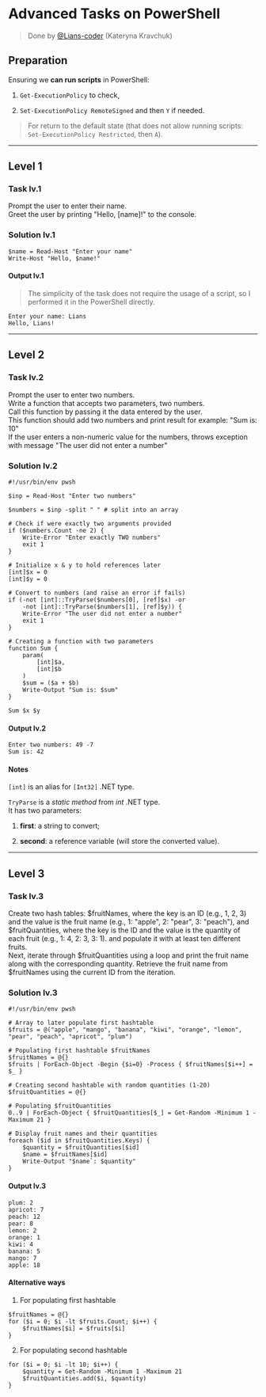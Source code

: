 # Advanced Tasks on PowerShell

>Done by [@Lians-coder](https://github.com/Lians-coder) (Kateryna Kravchuk)  

## Preparation

Ensuring we **can run scripts** in PowerShell:  

1. `Get-ExecutionPolicy` to check,  

2. `Set-ExecutionPolicy RemoteSigned` and then `Y` if needed.  

> For return to the default state (that does not allow running scripts:  
`Set-ExecutionPolicy Restricted`, then `A`).  

---

## Level 1

### Task lv.1

Prompt the user to enter their name.  
Greet the user by printing "Hello, [name]!" to the console.  

### Solution lv.1

```pwsh
$name = Read-Host "Enter your name"
Write-Host "Hello, $name!"
```

#### Output lv.1

> The simplicity of the task does not require the usage of a script, so I performed it in the PowerShell directly.  

```pwsh
Enter your name: Lians
Hello, Lians!
```

---

## Level 2

### Task lv.2

Prompt the user to enter two numbers.  
Write a function that accepts two parameters, two numbers.  
Call this function by passing it the data entered by the user.  
This function should add two numbers and print result for example: "Sum is: 10"  
If the user enters a non-numeric value for the numbers, throws exception with message "The user did not enter a number"  

### Solution lv.2

```pwsh
#!/usr/bin/env pwsh

$inp = Read-Host "Enter two numbers"

$numbers = $inp -split " " # split into an array

# Check if were exactly two arguments provided
if ($numbers.Count -ne 2) {
    Write-Error "Enter exactly TWO numbers"
    exit 1
}

# Initialize x & y to hold references later
[int]$x = 0
[int]$y = 0

# Convert to numbers (and raise an error if fails)
if (-not [int]::TryParse($numbers[0], [ref]$x) -or 
    -not [int]::TryParse($numbers[1], [ref]$y)) {
    Write-Error "The user did not enter a number"
    exit 1
}

# Creating a function with two parameters
function Sum { 
    param(
        [int]$a,
        [int]$b
    )
    $sum = ($a + $b)
    Write-Output "Sum is: $sum"
}

Sum $x $y

```

#### Output lv.2

```pwsh
Enter two numbers: 49 -7
Sum is: 42
```

#### Notes

`[int]` is an alias for `[Int32]` .NET type.  

`TryParse` is a *static method* from *int* .NET type.  
It has two parameters:  

1. **first**: a string to convert;  

2. **second**: a reference variable (will store the converted value).  

---

## Level 3

### Task lv.3

Create two hash tables: $fruitNames, where the key is an ID (e.g., 1, 2, 3) and the value is the fruit name (e.g., 1: "apple", 2: "pear", 3: "peach"), and $fruitQuantities, where the key is the ID and the value is the quantity of each fruit (e.g., 1: 4, 2: 3, 3: 1). and populate it with at least ten different fruits.  
Next, iterate through $fruitQuantities using a loop and print the fruit name along with the corresponding quantity. Retrieve the fruit name from $fruitNames using the current ID from the iteration.  

### Solution lv.3

```pwsh
#!/usr/bin/env pwsh

# Array to later populate first hashtable
$fruits = @("apple", "mango", "banana", "kiwi", "orange", "lemon", "pear", "peach", "apricot", "plum")

# Populating first hashtable $fruitNames
$fruitNames = @{}
$fruits | ForEach-Object -Begin {$i=0} -Process { $fruitNames[$i++] = $_ }

# Creating second hashtable with random quantities (1-20)
$fruitQuantities = @{}

# Populating $fruitQuantities
0..9 | ForEach-Object { $fruitQuantities[$_] = Get-Random -Minimum 1 -Maximum 21 }

# Display fruit names and their quantities
foreach ($id in $fruitQuantities.Keys) {
    $quantity = $fruitQuantities[$id]
    $name = $fruitNames[$id]
    Write-Output "$name`: $quantity"
}

```

#### Output lv.3

```pwsh
plum: 2
apricot: 7
peach: 12
pear: 8
lemon: 2
orange: 1
kiwi: 4
banana: 5
mango: 7
apple: 18
```

#### Alternative ways

1. For populating first hashtable  

```pwsh
$fruitNames = @{}
for ($i = 0; $i -lt $fruits.Count; $i++) {
    $fruitNames[$i] = $fruits[$i]
}
```

2. For populating second hashtable  

```pwsh
for ($i = 0; $i -lt 10; $i++) {
    $quantity = Get-Random -Minimum 1 -Maximum 21
    $fruitQuantities.add($i, $quantity)
}
```
